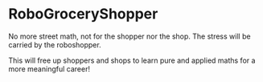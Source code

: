 # RoboGroceryShopper

No more street math, not for the shopper nor the shop. The stress
will be carried by the roboshopper. 

This will free up shoppers and shops to learn pure and applied
maths for a more meaningful career! 